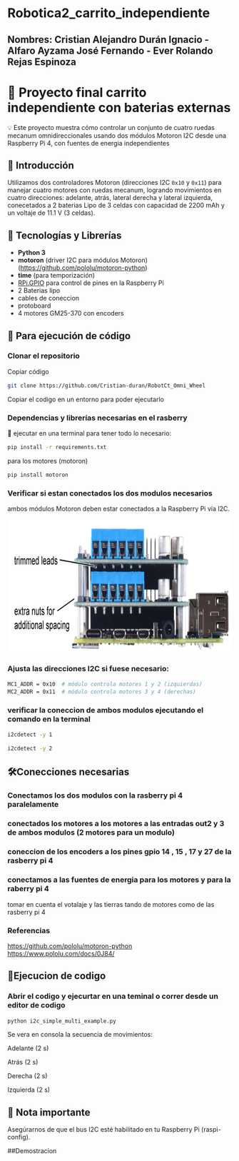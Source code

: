 # Robotica2_carrito_independiente
## Nombres: Cristian Alejandro Durán Ignacio - Alfaro Ayzama José Fernando - Ever Rolando Rejas Espinoza

# 🚀 Proyecto final carrito independiente con baterias externas

💡 Este proyecto muestra cómo controlar un conjunto de cuatro ruedas mecanum omnidireccionales usando dos módulos Motoron I2C desde una Raspberry Pi 4, con fuentes de energia independientes

## 📌 Introducción

Utilizamos dos controladores Motoron (direcciones I2C `0x10` y `0x11`) para manejar cuatro motores con ruedas mecanum, logrando movimientos en cuatro direcciones: adelante, atrás, lateral derecha y lateral izquierda, conecetados a 2 baterias Lipo de 3 celdas con capacidad de 2200 mAh y un voltaje de 11.1 V (3 celdas). 

## 🧰 Tecnologías y Librerías

- **Python 3**  
- **motoron** (driver I2C para módulos Motoron) (https://github.com/pololu/motoron-python)   
- **time** (para temporización)
- [RPi.GPIO](https://pypi.org/project/RPi.GPIO/) para control de pines en la Raspberry Pi
- 2 Baterias lipo
- cables de coneccion
- protoboard
- 4 motores GM25-370 con encoders
  
## 🚀 Para  ejecución de código
### Clonar el repositorio
Copiar código
```bash
git clone https://github.com/Cristian-duran/RobotCt_Omni_Wheel
```
Copiar el codigo en un entorno para poder ejecutarlo

### Dependencias y librerías necesarias en el rasberry
🔧 ejecutar en una terminal para tener todo lo necesario:
```bash
pip install -r requirements.txt
```

para los motores (motoron)
```bash
pip install motoron

```
### Verificar si estan conectados los dos modulos necesarios

ambos módulos Motoron deben estar conectados a la Raspberry Pi vía I2C.

<p>
  <img src="recursos/rmod.png" alt="conecciones" width="700" height="300"/>
</p>

### Ajusta las direcciones I2C si fuese necesario:

```bash
MC1_ADDR = 0x10  # módulo controla motores 1 y 2 (izquierdas)
MC2_ADDR = 0x11  # módulo controla motores 3 y 4 (derechas)
```
### verificar la coneccion de ambos modulos ejecutando el comando en la terminal
```bash
i2cdetect -y 1
```
```bash
i2cdetect -y 2
```
## 🛠️Conecciones necesarias 
### Conectamos los dos modulos con la rasberry pi 4 paralelamente

### conectados los motores a los motores a las entradas out2 y 3 de ambos modulos (2 motores para un modulo)

### coneccion de los encoders a los pines gpio 14 , 15 , 17 y 27 de la rasberry pi 4

### conectamos a las fuentes de energia para los motores y para la raberry pi 4
tomar en cuenta el votalaje y las tierras tando de motores como de las rasberry pi 4

### Referencias 

https://github.com/pololu/motoron-python 
https://www.pololu.com/docs/0J84/

## 🍓Ejecucion de codigo 
### Abrir el codigo y ejecurtar en una teminal o correr desde un editor de codigo
```bash
python i2c_simple_multi_example.py
```

Se vera en consola la secuencia de movimientos:

Adelante (2 s)

Atrás (2 s)

Derecha (2 s)

Izquierda (2 s)

## 📌 Nota importante
Asegúrarnos de que el bus I2C esté habilitado en tu Raspberry Pi (raspi-config).

##Demostracion

